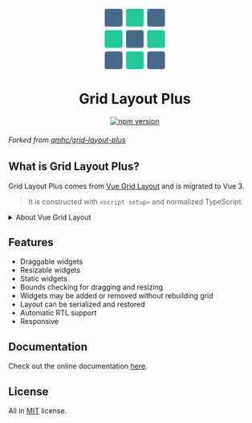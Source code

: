 <p align="center">
  <a href="https://grid-layout-plus.netlify.app/" target="_blank" rel="noopener noreferrer">
    <img src="./docs/public/grid-layout-plus.svg" width="180" style="width: 120px;" />
  </a>
</p>

<h1 align="center">Grid Layout Plus</h1>

<p align="center">
  <a href="https://www.npmjs.com/package/grid-layout-plus" target="_blank">
    <img src="https://img.shields.io/github/package-json/v/qmhc/grid-layout-plus" alt="npm version"/>
  </a>
</p>

###### _Forked from [qmhc/grid-layout-plus](https://github.com/qmhc/grid-layout-plus)_

## What is Grid Layout Plus?

Grid Layout Plus comes from [Vue Grid Layout](https://github.com/jbaysolutions/vue-grid-layout) and is migrated to Vue 3.

> It is constructed with `<script setup>` and normalized TypeScript.

<details>
  <summary>About Vue Grid Layout</summary>
  
## What is Vue Grid Layout?

Vue Grid Layout is a grid layout system for Vue 2, like [Gridster](http://dsmorse.github.io/gridster.js/).

**Heavily inspired by [React Grid Layout](https://github.com/STRML/react-grid-layout).**

</details>

## Features

- Draggable widgets
- Resizable widgets
- Static widgets
- Bounds checking for dragging and resizing
- Widgets may be added or removed without rebuilding grid
- Layout can be serialized and restored
- Automatic RTL support
- Responsive

## Documentation

Check out the online documentation [here](https://grid-layout-plus.netlify.app/).

## License

All in [MIT](./LICENSE.md) license.
